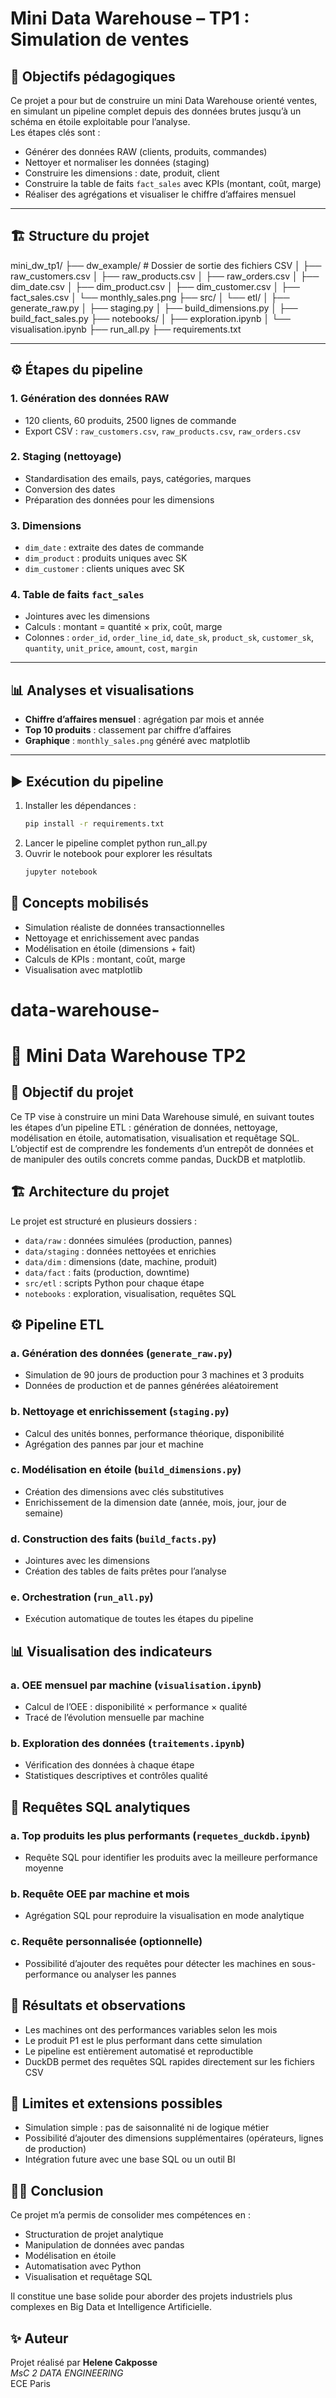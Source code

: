 # Mini Data Warehouse – TP1 : Simulation de ventes

## 🎯 Objectifs pédagogiques

Ce projet a pour but de construire un mini Data Warehouse orienté ventes, en simulant un pipeline complet depuis des données brutes jusqu’à un schéma en étoile exploitable pour l’analyse.  
Les étapes clés sont :

- Générer des données RAW (clients, produits, commandes)
- Nettoyer et normaliser les données (staging)
- Construire les dimensions : date, produit, client
- Construire la table de faits `fact_sales` avec KPIs (montant, coût, marge)
- Réaliser des agrégations et visualiser le chiffre d’affaires mensuel

---

## 🏗️ Structure du projet

mini_dw_tp1/ ├── dw_example/ # Dossier de sortie des fichiers CSV │ ├── raw_customers.csv │ ├── raw_products.csv │ ├── raw_orders.csv │ ├── dim_date.csv │ ├── dim_product.csv │ ├── dim_customer.csv │ ├── fact_sales.csv │ └── monthly_sales.png ├── src/ │ └── etl/ │ ├── generate_raw.py │ ├── staging.py │ ├── build_dimensions.py │ ├── build_fact_sales.py ├── notebooks/ │ ├── exploration.ipynb │ └── visualisation.ipynb ├── run_all.py ├── requirements.txt 


---

## ⚙️ Étapes du pipeline

### 1. Génération des données RAW
- 120 clients, 60 produits, 2500 lignes de commande
- Export CSV : `raw_customers.csv`, `raw_products.csv`, `raw_orders.csv`

### 2. Staging (nettoyage)
- Standardisation des emails, pays, catégories, marques
- Conversion des dates
- Préparation des données pour les dimensions

### 3. Dimensions
- `dim_date` : extraite des dates de commande
- `dim_product` : produits uniques avec SK
- `dim_customer` : clients uniques avec SK

### 4. Table de faits `fact_sales`
- Jointures avec les dimensions
- Calculs : montant = quantité × prix, coût, marge
- Colonnes : `order_id`, `order_line_id`, `date_sk`, `product_sk`, `customer_sk`, `quantity`, `unit_price`, `amount`, `cost`, `margin`

---

## 📊 Analyses et visualisations

- **Chiffre d’affaires mensuel** : agrégation par mois et année
- **Top 10 produits** : classement par chiffre d’affaires
- **Graphique** : `monthly_sales.png` généré avec matplotlib

---

## ▶️ Exécution du pipeline

1. Installer les dépendances :
   ```bash
   pip install -r requirements.txt
2. Lancer le pipeline complet
   python run_all.py
3. Ouvrir le notebook pour explorer les résultats
    ```bash
   jupyter notebook

## 🧠 Concepts mobilisés

- Simulation réaliste de données transactionnelles  
- Nettoyage et enrichissement avec pandas  
- Modélisation en étoile (dimensions + fait)  
- Calculs de KPIs : montant, coût, marge  
- Visualisation avec matplotlib  



# data-warehouse-
# 🧾 Mini Data Warehouse TP2



## 🎯 Objectif du projet

Ce TP vise à construire un mini Data Warehouse simulé, en suivant toutes les étapes d’un pipeline ETL : génération de données, nettoyage, modélisation en étoile, automatisation, visualisation et requêtage SQL.  
L’objectif est de comprendre les fondements d’un entrepôt de données et de manipuler des outils concrets comme pandas, DuckDB et matplotlib.


## 🏗️ Architecture du projet

Le projet est structuré en plusieurs dossiers :

- `data/raw` : données simulées (production, pannes)
- `data/staging` : données nettoyées et enrichies
- `data/dim` : dimensions (date, machine, produit)
- `data/fact` : faits (production, downtime)
- `src/etl` : scripts Python pour chaque étape
- `notebooks` : exploration, visualisation, requêtes SQL


## ⚙️ Pipeline ETL

### a. Génération des données (`generate_raw.py`)
- Simulation de 90 jours de production pour 3 machines et 3 produits
- Données de production et de pannes générées aléatoirement

### b. Nettoyage et enrichissement (`staging.py`)
- Calcul des unités bonnes, performance théorique, disponibilité
- Agrégation des pannes par jour et machine

### c. Modélisation en étoile (`build_dimensions.py`)
- Création des dimensions avec clés substitutives
- Enrichissement de la dimension date (année, mois, jour, jour de semaine)

### d. Construction des faits (`build_facts.py`)
- Jointures avec les dimensions
- Création des tables de faits prêtes pour l’analyse

### e. Orchestration (`run_all.py`)
- Exécution automatique de toutes les étapes du pipeline


## 📊 Visualisation des indicateurs

### a. OEE mensuel par machine (`visualisation.ipynb`)
- Calcul de l’OEE : disponibilité × performance × qualité
- Tracé de l’évolution mensuelle par machine

### b. Exploration des données (`traitements.ipynb`)
- Vérification des données à chaque étape
- Statistiques descriptives et contrôles qualité


## 🧠 Requêtes SQL analytiques

### a. Top produits les plus performants (`requetes_duckdb.ipynb`)
- Requête SQL pour identifier les produits avec la meilleure performance moyenne

### b. Requête OEE par machine et mois
- Agrégation SQL pour reproduire la visualisation en mode analytique

### c. Requête personnalisée (optionnelle)
- Possibilité d’ajouter des requêtes pour détecter les machines en sous-performance ou analyser les pannes


## 📌 Résultats et observations

- Les machines ont des performances variables selon les mois
- Le produit P1 est le plus performant dans cette simulation
- Le pipeline est entièrement automatisé et reproductible
- DuckDB permet des requêtes SQL rapides directement sur les fichiers CSV


## 🧪 Limites et extensions possibles

- Simulation simple : pas de saisonnalité ni de logique métier
- Possibilité d’ajouter des dimensions supplémentaires (opérateurs, lignes de production)
- Intégration future avec une base SQL ou un outil BI


## 👩‍💻 Conclusion

Ce projet m’a permis de consolider mes compétences en :

- Structuration de projet analytique
- Manipulation de données avec pandas
- Modélisation en étoile
- Automatisation avec Python
- Visualisation et requêtage SQL

Il constitue une base solide pour aborder des projets industriels plus complexes en Big Data et Intelligence Artificielle.

## ✨ Auteur

Projet réalisé par **Helene Cakposse**  
*MsC 2 DATA ENGINEERING*  
ECE Paris

```python

```
